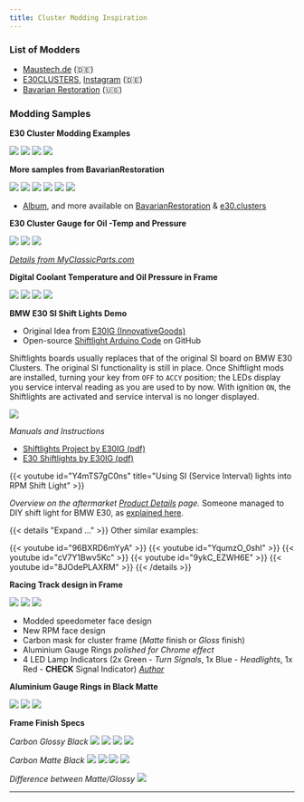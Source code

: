 ```yaml
---
title: Cluster Modding Inspiration
---
```


### List of Modders

* [Maustech.de](https://www.maustech.de) (🇩🇪)
* [E30CLUSTERS](https://e30clusters.com), [Instagram](https://www.instagram.com/e30.clusters/) (🇩🇪)
* [Bavarian Restoration](http://www.bavrest.com/instrument-clusters.html) (🇺🇸)

### Modding Samples

**E30 Cluster Modding Examples**

![](https://i.imgur.com/sKmGzEp.jpeg)
![](https://i.imgur.com/XgH4lTD.jpeg)
![](https://i.imgur.com/SsAHXQA.jpeg)
![](https://i.imgur.com/e0hPPk5.jpeg)

**More samples from BavarianRestoration**

![](https://i.imgur.com/4L0MW1y.png)
![](https://i.imgur.com/2f2QQ1G.png)
![](https://i.imgur.com/6TNviZE.png)
![](https://i.imgur.com/lhP5878.png)
![](https://i.imgur.com/VaFy1GB.png)
![](https://i.imgur.com/GzaO0Vw.jpeg)

* [Album](https://imgur.com/a/mRFZY0B), and more available on [BavarianRestoration](https://bavrest.com) & [e30.clusters](https://instagram.com/e30.clusters)

**E30 Cluster Gauge for Oil -Temp and Pressure**

![](https://www.myclassicparts.com/wp-content/uploads/2021/11/Cluster-Gauge-for-Oil-Temp-and-Pressure-BMW-E30-2-versions1.jpg)
![](https://www.myclassicparts.com/wp-content/uploads/2021/11/Cluster-Gauge-for-Oil-Temp-and-Pressure-BMW-E30-2-versions5-1-rotated.jpg)
![](https://www.myclassicparts.com/wp-content/uploads/2021/11/Cluster-Gauge-for-Oil-Temp-and-Pressure-BMW-E30-2-versions3.jpg)

*[Details from MyClassicParts.com](https://www.myclassicparts.com/product/bmw-e30-cluster-gauge-for-oil-temp-and-pressure-2-versions/)*

**Digital Coolant Temperature and Oil Pressure in Frame**

![](https://e30clusters.com/wp-content/uploads/2023/04/3-8.jpg)
![](https://e30clusters.com/wp-content/uploads/2023/04/1-15.jpg)
![](https://e30clusters.com/wp-content/uploads/2023/04/4-8.jpg)
![](https://e30clusters.com/wp-content/uploads/2023/04/5-7.jpg)

**BMW E30 SI Shift Lights Demo**

* Original Idea from [E30IG (InnovativeGoods)](https://www.e30ig.com/#1thing)
* Open-source [Shiftlight Arduino Code](https://github.com/robbyenglish/BMW-E30-Arduino-SI-shift-light) on GitHub

Shiftlights boards usually replaces that of the original SI board on BMW E30 Clusters. The original SI functionality is still in place. Once Shiftlight mods are installed, turning your key from `OFF` to `ACCY` position; the LEDs display you service interval reading as you are used to by now. With ignition `ON`, the Shiftlights are activated and service interval is no longer displayed.

![](https://i.imgur.com/sCDMte1.jpg)

*Manuals and Instructions*

- [Shiftlights Project by E30IG (pdf)](https://www.e30ig.com/Installation%20instructions%20and%20operating%20manual_v2.pdf)
- [E30 Shiftlights by E30IG (pdf)](https://www.e30ig.com/Installation%20instructions%20and%20operating%20manual_v3.pdf)

{{< youtube id="Y4mTS7gC0ns" title="Using SI (Service Interval) lights into RPM Shift Light" >}}

*Overview on the aftermarket [Product Details](https://www.myclassicparts.com/product/bmw-e30-si-board-shift-lights/) page.* Someone managed to DIY shift light for BMW E30, as [explained here](https://www.motortraders.net/posts/1400-low-cost-shift-light-for-bmw-e30).

{{< details "Expand ..." >}}
Other similar examples:

{{< youtube id="96BXRD6mYyA" >}}
{{< youtube id="YqumzO_0shI" >}}
{{< youtube id="cV7Y1Bwv5Kc" >}}
{{< youtube id="9ykC_EZWH6E" >}}
{{< youtube id="8JOdePLAXRM" >}}
{{< /details >}}

**Racing Track design in Frame**

![](https://e30clusters.com/wp-content/uploads/2023/04/1-14.jpg)
![](https://e30clusters.com/wp-content/uploads/2023/04/3-7.jpg)
![](https://e30clusters.com/wp-content/uploads/2023/04/5-6.jpg)

- Modded speedometer face design
- New RPM face design
- Carbon mask for cluster frame (*Matte* finish or *Gloss* finish)
- Aluminium Gauge Rings *polished for Chrome effect*
- 4 LED Lamp Indicators (2x Green - *Turn Signals*, 1x Blue - *Headlights*, 1x Red - **CHECK** Signal Indicator)
*[Author](https://e30clusters.com/product/conversion-set-6-track-look-chrome/)*

**Aluminium Gauge Rings in Black Matte**

![](https://e30clusters.com/wp-content/uploads/2023/04/1-9.jpg)
![](https://e30clusters.com/wp-content/uploads/2023/04/3-2.jpg)
![](https://e30clusters.com/wp-content/uploads/2023/04/4-2.jpg)

**Frame Finish Specs**

*Carbon Glossy Black*
![](https://e30clusters.com/wp-content/uploads/2023/04/1.jpg)
![](https://e30clusters.com/wp-content/uploads/2023/04/4.jpg)
![](https://e30clusters.com/wp-content/uploads/2023/04/3.jpg)
![](https://e30clusters.com/wp-content/uploads/2023/04/1680366498054.jpg)

*Carbon Matte Black*
![](https://e30clusters.com/wp-content/uploads/2023/04/1-1-600x501.jpg)
![](https://e30clusters.com/wp-content/uploads/2023/04/2-1-600x501.jpg)
![](https://e30clusters.com/wp-content/uploads/2023/04/3-1-600x501.jpg)
![](https://e30clusters.com/wp-content/uploads/2023/04/1680366216639.jpg)

*Difference between Matte/Glossy*
![](https://e30clusters.com/wp-content/uploads/2023/04/5A.jpg)

---

